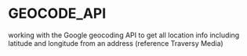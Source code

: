 # GEOCODE_API
 working with the Google geocoding API to get all location info including latitude and longitude from an address 
(reference Traversy Media)
